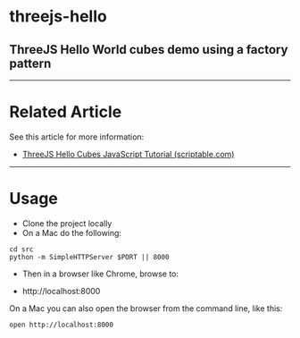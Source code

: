 # threejs-hello
ThreeJS Hello World cubes demo using a factory pattern
--

* * *

# Related Article

See this article for more information:

* [ThreeJS Hello Cubes JavaScript Tutorial (scriptable.com)](https://scriptable.com/blog/threejs-hello-cubes-javascript-tutorial)

* * * 

# Usage

* Clone the project locally
* On a Mac do the following:

```
cd src
python -m SimpleHTTPServer $PORT || 8000
```

* Then in a browser like Chrome, browse to:

* http://localhost:8000

On a Mac you can also open the browser from the command line, like this:

```
open http://localhost:8000
```
